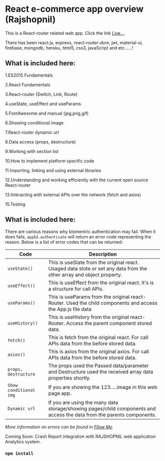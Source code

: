 # React e-commerce app overview (Rajshopnil)
This is a React-router related web app. Click the link [Live...](https://rajshopnil.herokuapp.com).

There has been react.js, express, react-router-dom, jwt, material-ui, firebase, mongodb, heroku, html5, css3, javaScript and etc......!

## What is included here:

1.ES2015 Fundamentals

2.React Fundamentals

3.React-router (Switch, Link, Route)

4.useState, useEffect and useParams

5.FontAwesome and manual (jpg,png,gif)

6.Showing conditional image

7.React-router dynamic url

8.Data access (props, destructure)

9.Working with section list

10.How to implement platform specific code

11.Importing, linking and using external libraries

12.Understanding and working efficiently with the current open source React-router

13.Interacting with external APIs over the network (fetch and axios)

15.Testing

## What is included here:

There are various reasons why biomentric authentication may fail.  When it does fails, `appId.authenticate` will return an error code representing the reason.
Below is a list of error codes that can be returned:

| Code                   | Description                                                                                                                          |
| ---------------------- | ------------------------------------------------------------------------------------------------------------------------------------ |
| `useState()`           | This is useState from the original react. Usaged data stote or set any data from the other array and object property.                |
| `useEffect()`          | This is useEffect from the original react. It's is a structure for call APIs.                                                        |
| `useParams()`          | This is useParams from the original react-Router. Used the child components and access the App.js file data                          |
| `useHistory()`         | This is useHistory from the original react-Router. Access the parent component stored data.                                          |
| `fetch()`              | This is fetch from the original react. For call APIs data from the before stored data.                                               |
| `axios()`              | This is axios from the original axios. For call APIs data from the before stored data.                                               |
| `props, destructure`   | The props used the Passed data/parameter and Destructure used the received array data properties shortly.                            |
| `Show conditional img` | If you are showing the 123.....image in this web page app.                                                                           |
| `Dynamic url`          | If you are using the many data storage/showing pages/child components and access the data from the parents components.               |

_More information on errors can be found in [Fllow Me](https://github.com/c-moX)._

Coming Soon:
Crash Report integration with RAJSHOPNIL web application Analytics system. 

### `npm install`
